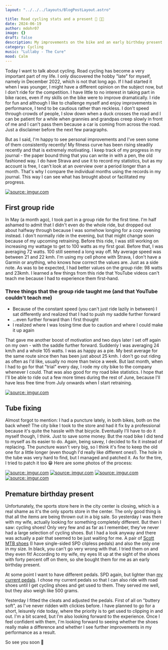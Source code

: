```yaml
---
layout: "../../../layouts/BlogPostLayout.astro"

title: Road cycling stats and a present 🎁 🚴💨
date: 2024-06-19
author: mdohr07
image: {}
draft: false
description: My improvements on the bike and an early birthday present
category: Cycling
music: "Lullaby - The Cure"
mood: Calm
---
```


Today I want to talk about cycling. Road cycling has become a very important part of my life. I only discovered the hobby "late" for myself, namely in December 2022, which is not that long ago. If I had started it when I was younger, I might have a different opinion on the subject now, but I don't ride for the competition. I have little to no interest in taking part in bike races, even if my skills on the bike were to improve dramatically. I ride for fun and although I like to challenge myself and enjoy improvements in performance, I tend to be cautious rather than reckless. I don't speed through crowds of people, I slow down when a duck crosses the road and I can be patient for a while when grannies and grandpas creep slowly in front of me and I can't pass them because a car is coming from across the road. Just a disclaimer before the next few paragraphs.

But as I said, I'm happy to see personal improvements and I've seen some of them consistently recently! My fitness curve has been rising steadily recently and that is extremely motivating. I keep track of my progress in my journal - the paper bound thing that you can write in with a pen, the old fashioned way. I do have Strava and use it to record my statistics, but as my account is free, I can't look at an overview over a period longer than a month. That's why I compare the individual months using the records in my journal. This way I can see what has brought about or facilitated my progress.

<a href="https://imgur.com/Gev6ZTW"><img src="https://i.imgur.com/Gev6ZTW.jpg" title="source: imgur.com" /></a>

## First group ride
In May (a month ago), I took part in a group ride for the first time. I'm half ashamed to admit that I didn't even do the whole ride, but dropped out about halfway through because I was somehow longing for a cozy evening instead. I don't normally ride in the evening, but that might change soon because of my upcoming retraining.
Before this ride, I was still working on increasing my wattage to get to 100 watts as my first goal. Before that, I was averaging 72 watts. 100 still seemed a long way off. My average speed was between 21 and 22 kmh. I'm using my cell phone with Strava, I don't have a Garmin or anything, who knows how correct the values are. Just as a side note.
As was to be expected, I had better values on the group ride: 98 watts and 23kmh. I learned a few things from this ride that YouTube videos can't teach me because I had to experience them first-hand. 

### Three things that the group ride taught me (and that YouTube couldn't teach me)
- Because of the constant speed (you can't just ride lazily in between) I sat differently and realized that I had to push my saddle further forward
- ...even further forward than I first thought
- I realized where I was losing time due to caution and where I could make it up again

That gave me another boost of motivation and two days later I set off again on my own - with the saddle further forward. Suddenly I was averaging 24 km/h and a whole 105 watts. I was as happy as a pie. My best average for the same route since then has been just about 25 kmh. I don't go out riding as often as I'd like, usually no more than twice a week. But last month, when I had to go for that "trial" every day, I rode my city bike to the company whenever I could. That was also good for my road bike statistics. I hope that I'll be able to ride out a few more times during the rest of June, because I'll have less free time from July onwards when I start retraining.

<a href="https://imgur.com/luekpJ1"><img src="https://i.imgur.com/luekpJ1.jpg" title="source: imgur.com" /></a>

## Tube fixing
Almost forgot to mention: I had a puncture lately, in both bikes, both on the back wheel! The city bike I took to the store and had it fix by a professional because it's quite the hassle with that bicycle. Eventually I'll have to do it myself though, I think. Just to save some money. But the road bike I did tend to myself as its easier to do. Again, being savey, I decided to fix it instead of replacing. The puncture wasn't very big, so I think it's fine to keep the old one for a little longer (even though I'd really like different ones!). The hole in the tube was very hard to find, but I managed and patched it. As for the tire, I tried to patch it too 😁 Here are some photos of the process:

<a href="https://imgur.com/GarseUE"><img src="https://i.imgur.com/GarseUE.jpg" title="source: imgur.com" /></a>
<a href="https://imgur.com/7QWrz53"><img src="https://i.imgur.com/7QWrz53.jpg" title="source: imgur.com" /></a>
<a href="https://imgur.com/3e697YL"><img src="https://i.imgur.com/3e697YL.jpg" title="source: imgur.com" /></a>
<a href="https://imgur.com/BgUmkfX"><img src="https://i.imgur.com/BgUmkfX.jpg" title="source: imgur.com" /></a>

## Premature birthday present
Unfortunately, the sports store here in the city center is closing, which is a real shame as it's the only sports store in the center. The only good thing is that all the items are being thrown out in a big sale. So yesterday I was there with my wife, actually looking for something completely different. But then I saw: cycling shoes! Only very few and as far as I remember, they've never had a large selection of cycling shoes. But I had a look anyway and there was actually a pair that seemed to be just waiting for me. A pair of <a href="https://www.bike24.de/p1354960.html" target="_blank">Scott MTB shoes</a> (I have single-sided SPD clipless pedals) and also the only one in my size. In black, you can't go very wrong with that. I tried them on and they even fit! According to my wife, my eyes lit up at the sight of the shoes with forty percent off on them, so she bought them for me as an early birthday present.

At some point I want to have different pedals. SPD again, but lighter than <a href="https://www.bike24.de/p1967.html" target="_blank">my current pedals</a>. I chose my current pedals so that I can also ride with road shoes until I get cycling shoes and get used to them. They served me well, but they also weigh like 500 grams.

Yesterday I fitted the cleats and adjusted the pedals. First of all on "buttery soft", as I've never ridden with clickies before. I have planned to go for a short, leisurely ride today, where the priority is to get used to clipping in and out. I'm a bit scared, but I'm also looking forward to the experience. Once I feel confident with them, I'm looking forward to seeing whether the shoes really make a difference and whether I see further improvements in my performance as a result.

So see you soon 🫡
